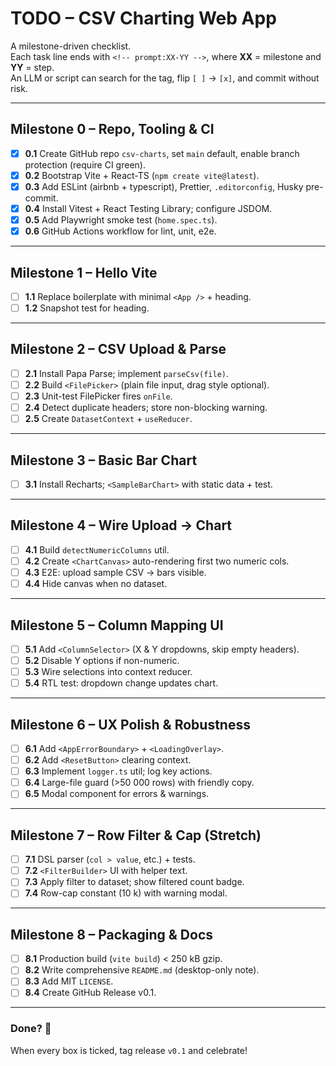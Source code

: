# TODO – CSV Charting Web App

A milestone-driven checklist.  
Each task line ends with `<!-- prompt:XX-YY -->`, where **XX** = milestone and **YY** = step.  
An LLM or script can search for the tag, flip `[ ]` → `[x]`, and commit without risk.

---

## Milestone 0 – Repo, Tooling & CI

- [x] **0.1** Create GitHub repo `csv-charts`, set `main` default, enable branch protection (require CI green). <!-- prompt:00-01 -->
- [x] **0.2** Bootstrap Vite + React-TS (`npm create vite@latest`). <!-- prompt:00-02 -->
- [x] **0.3** Add ESLint (airbnb + typescript), Prettier, `.editorconfig`, Husky pre-commit. <!-- prompt:00-03 -->
- [x] **0.4** Install Vitest + React Testing Library; configure JSDOM. <!-- prompt:00-04 -->
- [x] **0.5** Add Playwright smoke test (`home.spec.ts`). <!-- prompt:00-05 -->
- [x] **0.6** GitHub Actions workflow for lint, unit, e2e. <!-- prompt:00-06 -->

---

## Milestone 1 – Hello Vite

- [ ] **1.1** Replace boilerplate with minimal `<App />` + heading. <!-- prompt:01-01 -->
- [ ] **1.2** Snapshot test for heading. <!-- prompt:01-02 -->

---

## Milestone 2 – CSV Upload & Parse

- [ ] **2.1** Install Papa Parse; implement `parseCsv(file)`. <!-- prompt:02-01 -->
- [ ] **2.2** Build `<FilePicker>` (plain file input, drag style optional). <!-- prompt:02-02 -->
- [ ] **2.3** Unit-test FilePicker fires `onFile`. <!-- prompt:02-03 -->
- [ ] **2.4** Detect duplicate headers; store non-blocking warning. <!-- prompt:02-04 -->
- [ ] **2.5** Create `DatasetContext` + `useReducer`. <!-- prompt:02-05 -->

---

## Milestone 3 – Basic Bar Chart

- [ ] **3.1** Install Recharts; `<SampleBarChart>` with static data + test. <!-- prompt:03-01 -->

---

## Milestone 4 – Wire Upload → Chart

- [ ] **4.1** Build `detectNumericColumns` util. <!-- prompt:04-01 -->
- [ ] **4.2** Create `<ChartCanvas>` auto-rendering first two numeric cols. <!-- prompt:04-02 -->
- [ ] **4.3** E2E: upload sample CSV → bars visible. <!-- prompt:04-03 -->
- [ ] **4.4** Hide canvas when no dataset. <!-- prompt:04-04 -->

---

## Milestone 5 – Column Mapping UI

- [ ] **5.1** Add `<ColumnSelector>` (X & Y dropdowns, skip empty headers). <!-- prompt:05-01 -->
- [ ] **5.2** Disable Y options if non-numeric. <!-- prompt:05-02 -->
- [ ] **5.3** Wire selections into context reducer. <!-- prompt:05-03 -->
- [ ] **5.4** RTL test: dropdown change updates chart. <!-- prompt:05-04 -->

---

## Milestone 6 – UX Polish & Robustness

- [ ] **6.1** Add `<AppErrorBoundary>` + `<LoadingOverlay>`. <!-- prompt:06-01 -->
- [ ] **6.2** Add `<ResetButton>` clearing context. <!-- prompt:06-02 -->
- [ ] **6.3** Implement `logger.ts` util; log key actions. <!-- prompt:06-03 -->
- [ ] **6.4** Large-file guard (>50 000 rows) with friendly copy. <!-- prompt:06-04 -->
- [ ] **6.5** Modal component for errors & warnings. <!-- prompt:06-05 -->

---

## Milestone 7 – Row Filter & Cap (Stretch)

- [ ] **7.1** DSL parser (`col > value`, etc.) + tests. <!-- prompt:07-01 -->
- [ ] **7.2** `<FilterBuilder>` UI with helper text. <!-- prompt:07-02 -->
- [ ] **7.3** Apply filter to dataset; show filtered count badge. <!-- prompt:07-03 -->
- [ ] **7.4** Row-cap constant (10 k) with warning modal. <!-- prompt:07-04 -->

---

## Milestone 8 – Packaging & Docs

- [ ] **8.1** Production build (`vite build`) < 250 kB gzip. <!-- prompt:08-01 -->
- [ ] **8.2** Write comprehensive `README.md` (desktop-only note). <!-- prompt:08-02 -->
- [ ] **8.3** Add MIT `LICENSE`. <!-- prompt:08-03 -->
- [ ] **8.4** Create GitHub Release v0.1. <!-- prompt:08-04 -->

---

### Done? 🎉  
When every box is ticked, tag release `v0.1` and celebrate!